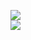 [![](https://img.shields.io/badge/Made%20With-Github%20Spray-lightgrey.svg?style=for-the-badge&logo=github)](https://github.com/Annihil/github-spray#4105)  
[![](https://i.imgur.com/2DrTn0Z.gif)](https://github.com/Annihil/github-spray)
